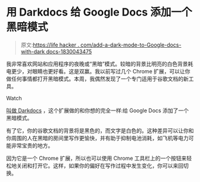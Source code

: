# 用 Darkdocs 给 Google Docs 添加一个黑暗模式

> 原文:[https://life hacker . com/add-a-dark-mode-to-Google-docs-with-dark docs-1830043475](https://lifehacker.com/add-a-dark-mode-to-google-docs-with-darkdocs-1830043475)

我非常喜欢网站和应用程序的夜晚或“黑暗”模式。较暗的背景比明亮的白色背景耗电更少，对眼睛也更好看。这是双赢。我以前写过几个 Chrome 扩展，可以让你做任何事情都打开黑暗模式。本周，我偶然发现了一个专门适用于谷歌文档的新工具。

Watch

[叫做 Darkdocs](https://chrome.google.com/webstore/detail/darkdocs/jagekcabhgjlinjdcpocekgnnfidnmpi) ，这个扩展做的和你想的完全一样:给 Google Docs 添加了一个黑暗模式。

有了它，你的谷歌文档的背景将是黑色的，而文字是白色的。这种差异可以让你和你周围的人在黑暗的房间里写作更愉快，并有助于抑制电池消耗，如飞机等电力可能非常宝贵的地方。

因为它是一个 Chrome 扩展，所以也可以使用 Chrome 工具栏上的一个按钮来轻松地关闭和打开它。这样，如果你的偏好在写作过程中发生变化，你可以来回切换。